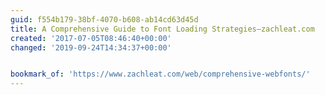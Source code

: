 ```yaml
---
guid: f554b179-38bf-4070-b608-ab14cd63d45d
title: A Comprehensive Guide to Font Loading Strategies—zachleat.com
created: '2017-07-05T08:46:40+00:00'
changed: '2019-09-24T14:34:37+00:00'


bookmark_of: 'https://www.zachleat.com/web/comprehensive-webfonts/'
---
```




